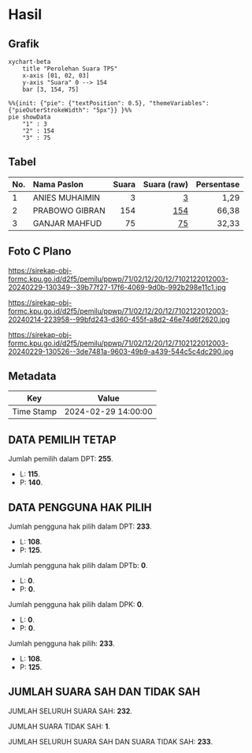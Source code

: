 # Hasil

## Grafik

```mermaid
xychart-beta
    title "Perolehan Suara TPS"
    x-axis [01, 02, 03]
    y-axis "Suara" 0 --> 154
    bar [3, 154, 75]
```

```mermaid
%%{init: {"pie": {"textPosition": 0.5}, "themeVariables": {"pieOuterStrokeWidth": "5px"}} }%%
pie showData
    "1" : 3
    "2" : 154
    "3" : 75
```

## Tabel

| No. | Nama Paslon    | Suara | Suara (raw) | Persentase |
|:--- |:-------------- | -----:| -----------:| ----------:|
| 1   | ANIES MUHAIMIN | 3     | [3][p-1]    | 1,29       |
| 2   | PRABOWO GIBRAN | 154   | [154][p-2]  | 66,38      |
| 3   | GANJAR MAHFUD  | 75    | [75][p-3]   | 32,33      |


[p-1]: https://github.com/gigit-pemilu/pemilu-2024-71-sulawesi-utara/blob/main/pilpres/hitung-suara/sub/71-sulawesi-utara/sub/02-minahasa/sub/12-kawangkoan/sub/2012-tondegesan/sub/003-tps/sub/paslon-1.txt
[p-2]: https://github.com/gigit-pemilu/pemilu-2024-71-sulawesi-utara/blob/main/pilpres/hitung-suara/sub/71-sulawesi-utara/sub/02-minahasa/sub/12-kawangkoan/sub/2012-tondegesan/sub/003-tps/sub/paslon-2.txt
[p-3]: https://github.com/gigit-pemilu/pemilu-2024-71-sulawesi-utara/blob/main/pilpres/hitung-suara/sub/71-sulawesi-utara/sub/02-minahasa/sub/12-kawangkoan/sub/2012-tondegesan/sub/003-tps/sub/paslon-3.txt

## Foto C Plano

https://sirekap-obj-formc.kpu.go.id/d2f5/pemilu/ppwp/71/02/12/20/12/7102122012003-20240229-130349--39b77f27-17f6-4069-9d0b-992b298e11c1.jpg

https://sirekap-obj-formc.kpu.go.id/d2f5/pemilu/ppwp/71/02/12/20/12/7102122012003-20240214-223958--99bfd243-d360-455f-a8d2-46e74d6f2620.jpg

https://sirekap-obj-formc.kpu.go.id/d2f5/pemilu/ppwp/71/02/12/20/12/7102122012003-20240229-130526--3de7481a-9603-49b9-a439-544c5c4dc290.jpg


## Metadata

| Key        | Value               |
| ---------- | ------------------- |
| Time Stamp | 2024-02-29 14:00:00 |


## DATA PEMILIH TETAP

Jumlah pemilih dalam DPT: **255**.
 * L: **115**.
 * P: **140**.

## DATA PENGGUNA HAK PILIH

Jumlah pengguna hak pilih dalam DPT: **233**.
 * L: **108**.
 * P: **125**.

Jumlah pengguna hak pilih dalam DPTb: **0**.
 * L: **0**.
 * P: **0**.

Jumlah pengguna hak pilih dalam DPK: **0**.
 * L: **0**.
 * P: **0**.

Jumlah pengguna hak pilih: **233**.
 * L: **108**.
 * P: **125**.

## JUMLAH SUARA SAH DAN TIDAK SAH

JUMLAH SELURUH SUARA SAH: **232**.

JUMLAH SUARA TIDAK SAH: **1**.

JUMLAH SELURUH SUARA SAH DAN SUARA TIDAK SAH: **233**.


